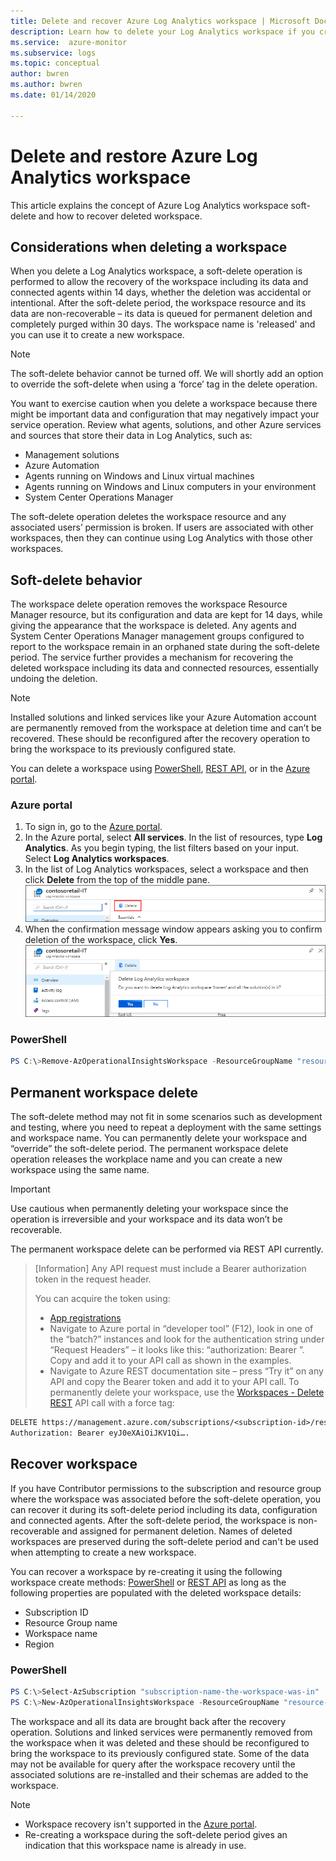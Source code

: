 ```yaml
---
title: Delete and recover Azure Log Analytics workspace | Microsoft Docs
description: Learn how to delete your Log Analytics workspace if you created one in a personal subscription or restructure your workspace model.
ms.service:  azure-monitor
ms.subservice: logs
ms.topic: conceptual
author: bwren
ms.author: bwren
ms.date: 01/14/2020

---
```


# Delete and restore Azure Log Analytics workspace

This article explains the concept of Azure Log Analytics workspace soft-delete and how to recover deleted workspace. 

## Considerations when deleting a workspace

When you delete a Log Analytics workspace, a soft-delete operation is performed to allow the recovery of the workspace including its data and connected agents within 14 days, whether the deletion was accidental or intentional. 
After the soft-delete period, the workspace resource and its data are non-recoverable – its data is queued for permanent deletion and completely purged within 30 days. The workspace name is 'released' and you can use it to create a new workspace.

> [!NOTE]
> The soft-delete behavior cannot be turned off. We will shortly add an option to override the soft-delete when using a ‘force’ tag in the delete operation.

You want to exercise caution when you delete a workspace because there might be important data and configuration that may negatively impact your service operation. Review what agents, solutions, and other Azure services and sources that store their data in Log Analytics, such as:

* Management solutions
* Azure Automation
* Agents running on Windows and Linux virtual machines
* Agents running on Windows and Linux computers in your environment
* System Center Operations Manager

The soft-delete operation deletes the workspace resource and any associated users’ permission is broken. If users are associated with other workspaces, then they can continue using Log Analytics with those other workspaces.

## Soft-delete behavior

The workspace delete operation removes the workspace Resource Manager resource, but its configuration and data are kept for 14 days, while giving the appearance that the workspace is deleted. Any agents and System Center Operations Manager management groups configured to report to the workspace remain in an orphaned state during the soft-delete period. The service further provides a mechanism for recovering the deleted workspace including its data and connected resources, essentially undoing the deletion.

> [!NOTE] 
> Installed solutions and linked services like your Azure Automation account are permanently removed from the workspace at deletion time and can’t be recovered. These should be reconfigured after the recovery operation to bring the workspace to its previously configured state.

You can delete a workspace using [PowerShell](https://docs.microsoft.com/powershell/module/azurerm.operationalinsights/remove-azurermoperationalinsightsworkspace?view=azurermps-6.13.0), [REST API](https://docs.microsoft.com/rest/api/loganalytics/workspaces/delete), or in the [Azure portal](https://portal.azure.com).

### Azure portal

1. To sign in, go to the [Azure portal](https://portal.azure.com). 
2. In the Azure portal, select **All services**. In the list of resources, type **Log Analytics**. As you begin typing, the list filters based on your input. Select **Log Analytics workspaces**.
3. In the list of Log Analytics workspaces, select a workspace and then click **Delete**  from the top of the middle pane.
   ![Delete option from Workspace properties pane](media/delete-workspace/log-analytics-delete-workspace.png)
4. When the confirmation message window appears asking you to confirm deletion of the workspace, click **Yes**.
   ![Confirm deletion of workspace](media/delete-workspace/log-analytics-delete-workspace-confirm.png)

### PowerShell
```PowerShell
PS C:\>Remove-AzOperationalInsightsWorkspace -ResourceGroupName "resource-group-name" -Name "workspace-name"
```

## Permanent workspace delete

The soft-delete method may not fit in some scenarios such as development and testing, where you need to repeat a deployment with the same settings and workspace name. You can permanently delete your workspace and “override” the soft-delete period. The permanent workspace delete operation releases the workplace name and you can create a new workspace using the same name.

> [!Important]
> Use cautious when permanently deleting your workspace since the operation is irreversible and your workspace and its data won’t be recoverable.

The permanent workspace delete can be performed via REST API currently.

> [Information]
> Any API request must include a Bearer authorization token in the request header.
>
> You can acquire the token using:
> - [App registrations](https://docs.microsoft.com/graph/auth/auth-concepts#access-tokens)
> - Navigate to Azure portal in “developer tool” (F12), look in one of the “batch?” instances and look for the authentication string under “Request Headers” – it looks like this:  “authorization: Bearer <token>”. Copy and add it to your API call as shown in the examples.
> - Navigate to Azure REST documentation site – press “Try it” on any API and copy the Bearer token and add it to your API call.
To permanently delete your workspace, use the [Workspaces - Delete REST]( https://docs.microsoft.com/rest/api/loganalytics/workspaces/delete) API call with a force tag:

```rst
DELETE https://management.azure.com/subscriptions/<subscription-id>/resourcegroups/<resource-group-name>/providers/Microsoft.OperationalInsights/workspaces/<workspace-name>?api-version=2015-11-01-preview&**force=true**
Authorization: Bearer eyJ0eXAiOiJKV1Qi….
```

## Recover workspace

If you have Contributor permissions to the subscription and resource group where the workspace was associated before the soft-delete operation, you can recover it during its soft-delete period including its data, configuration and connected agents. After the soft-delete period, the workspace is non-recoverable and assigned for permanent deletion. Names of deleted workspaces are preserved during the soft-delete period and can't be used when attempting to create a new workspace.  

You can recover a workspace by re-creating it using the following workspace create methods: [PowerShell](https://docs.microsoft.com/powershell/module/az.operationalinsights/New-AzOperationalInsightsWorkspace) or [REST API]( https://docs.microsoft.com/rest/api/loganalytics/workspaces/createorupdate) as long as the following properties are populated with the deleted workspace details:

* Subscription ID
* Resource Group name
* Workspace name
* Region

### PowerShell
```PowerShell
PS C:\>Select-AzSubscription "subscription-name-the-workspace-was-in"
PS C:\>New-AzOperationalInsightsWorkspace -ResourceGroupName "resource-group-name-the-workspace-was-in" -Name "deleted-workspace-name" -Location "region-name-the-workspace-was-in"
```

The workspace and all its data are brought back after the recovery operation. Solutions and linked services were permanently removed from the workspace when it was deleted and these should be reconfigured to bring the workspace to its previously configured state. Some of the data may not be available for query after the workspace recovery until the associated solutions are re-installed and their schemas are added to the workspace.

> [!NOTE]
> * Workspace recovery isn't supported in the [Azure portal](https://portal.azure.com). 
> * Re-creating a workspace during the soft-delete period gives an indication that this workspace name is already in use. 
> 
